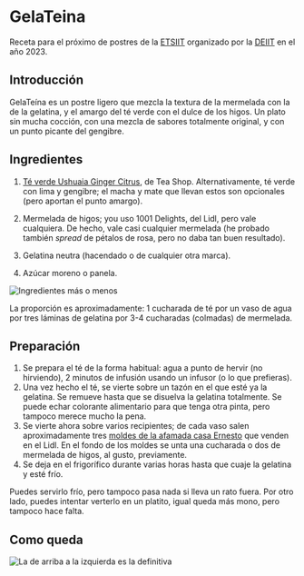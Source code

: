 # GelaTeina

Receta para el próximo de postres de la [ETSIIT](https://etsiit.ugr.es)
organizado por la [DEIIT](https://deiit.ugr.es) en el año 2023.

## Introducción

GelaTeína es un postre ligero que mezcla la textura de la mermelada con la de la
gelatina, y el amargo del té verde con el dulce de los higos. Un plato sin mucha
cocción, con una mezcla de sabores totalmente original, y con un punto picante
del gengibre.

## Ingredientes

1. [Té verde Ushuaia Ginger
   Citrus](https://www.teashop.com/te-verde-ushuaia-ginger-citrus&13148.cantidad=3154?gclid=CjwKCAjw3ueiBhBmEiwA4BhspP_44N8zmOexcNyX_PT0pwa0VSj42O8XndHlReXZ5Lf4snE8hWn3GhoCdl8QAvD_BwE),
   de Tea Shop. Alternativamente, té verde con lima y gengibre; el macha y mate
   que llevan estos son opcionales (pero aportan el punto amargo).
   
2. Mermelada de higos; you uso 1001 Delights, del Lidl, pero vale cualquiera. De
   hecho, vale casi cualquier mermelada (he probado también *spread* de pétalos
   de rosa, pero no daba tan buen resultado).
3. Gelatina neutra (hacendado o de cualquier otra marca).
4. Azúcar moreno o panela.

![Ingredientes más o
menos](https://live.staticflickr.com/65535/52883922216_42b134b4f9_k_d.jpg)

La proporción es aproximadamente: 1 cucharada de té por un vaso de agua por tres
láminas de gelatina por 3-4 cucharadas (colmadas) de mermelada.

## Preparación

1. Se prepara el té de la forma habitual: agua a punto de hervir (no hirviendo),
   2 minutos de infusión usando un infusor (o lo que prefieras).
2. Una vez hecho el té, se vierte sobre un tazón en el que esté ya la
   gelatina. Se remueve hasta que se disuelva la gelatina totalmente. Se puede
   echar colorante alimentario para que tenga otra pinta, pero tampoco merece
   mucho la pena.
3. Se vierte ahora sobre varios recipientes; de cada vaso salen aproximadamente
   tres [moldes de la afamada casa
   Ernesto](https://www.flickr.com/photos/atalaya/52884134389) que venden en el
   Lidl. En el fondo de los moldes se unta una cucharada o dos de mermelada de
   higos, al gusto, previamente.
4. Se deja en el frigorífico durante varias horas hasta que cuaje la gelatina y
   esté frío.


Puedes servirlo frío, pero tampoco pasa nada si lleva un rato fuera. Por otro
lado, puedes intentar verterlo en un platito, igual queda más mono, pero tampoco
hace falta.

## Como queda

![La de arriba a la izquierda es la
definitiva](https://live.staticflickr.com/65535/52884365503_65b107fc47_4k_d.jpg)

